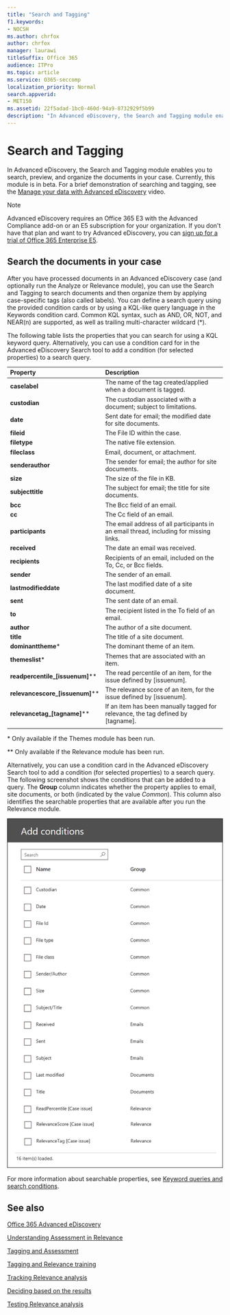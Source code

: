 ```yaml
---
title: "Search and Tagging"
f1.keywords:
- NOCSH
ms.author: chrfox
author: chrfox
manager: laurawi
titleSuffix: Office 365
audience: ITPro
ms.topic: article
ms.service: O365-seccomp
localization_priority: Normal
search.appverid:
- MET150
ms.assetid: 22f5adad-1bc0-460d-94a9-8732929f5b99
description: "In Advanced eDiscovery, the Search and Tagging module enables you to search, preview, and organize the documents in your case. Currently, this module is in beta."
---
```


# Search and Tagging

In Advanced eDiscovery, the Search and Tagging module enables you to search, preview, and organize the documents in your case. Currently, this module is in beta. For a brief demonstration of searching and tagging, see the [Manage your data with Advanced eDiscovery](https://www.youtube.com/watch?v=VaPYL3DHP6I) video.

> [!NOTE]
> Advanced eDiscovery requires an Office 365 E3 with the Advanced Compliance add-on or an E5 subscription for your organization. If you don't have that plan and want to try Advanced eDiscovery, you can [sign up for a trial of Office 365 Enterprise E5](https://go.microsoft.com/fwlink/p/?LinkID=698279). 
  
## Search the documents in your case

After you have processed documents in an Advanced eDiscovery case (and optionally run the Analyze or Relevance module), you can use the Search and Tagging to search documents and then organize them by applying case-specific tags (also called labels). You can define a search query using the provided condition cards or by using a KQL-like query language in the Keywords condition card. Common KQL syntax, such as AND, OR, NOT, and NEAR(n) are supported, as well as trailing multi-character wildcard (*). 

The following table lists the properties that you can search for using a KQL keyword query. Alternatively, you can use a condition card for in the Advanced eDiscovery Search tool to add a condition (for selected properties) to a search query.

|**Property**|**Description**|
|:-----|:-----|
|**caselabel** <br/> | The name of the tag created/applied when a document is tagged. <br/> |
|**custodian** <br/> | The custodian associated with a document; subject to limitations. <br/> |
|**date** <br/> | Sent date for email; the modified date for site documents. <br/> |
|**fileid** <br/> | The File ID within the case. <br/> |
|**filetype** <br/> | The native file extension. <br/> |
|**fileclass** <br/> | Email, document, or attachment. <br/> |
|**senderauthor** <br/> | The sender for email; the author for site documents. <br/> |
|**size** <br/> | The size of the file in KB. <br/> |
|**subjecttitle** <br/> | The subject for email; the title for site documents. <br/> |
|**bcc** <br/> | The Bcc field of an email. <br/> |
|**cc** <br/> | The Cc field of an email. <br/> |
|**participants** <br/> | The email address of all participants in an email thread, including for missing links. <br/> |
|**received** <br/> | The date an email was received. <br/> |
|**recipients** <br/> | Recipients of an email, included on the To, Cc, or Bcc fields. <br/> |
|**sender** <br/> | The sender of an email. <br/> |
|**lastmodifieddate** <br/> | The last modified date of a site document. <br/> |
|**sent** <br/> | The sent date of an email. <br/> |
|**to** <br/> | The recipient listed in the To field of an email. <br/> |
|**author** <br/> | The author of a site document. <br/> |
|**title** <br/> | The title of a site document. <br/> |
|**dominanttheme**\* <br/> | The dominant theme of an item. <br/> |
|**themeslist**\* <br/> | Themes that are associated with an item. <br/> |
|**readpercentile_[issuenum]**\*\* <br/> | The read percentile of an item, for the issue defined by [issuenum]. <br/> |
|**relevancescore_[issuenum]**\*\* <br/> | The relevance score of an item, for the issue defined by [issuenum]. <br/> |
|**relevancetag_[tagname]**\*\* <br/> | If an item has been manually tagged for relevance, the tag defined by  [tagname]. <br/> |
|||

\* Only available if the Themes module has been run.

\*\* Only available if the Relevance module has been run.

Alternatively, you can use a condition card in the Advanced eDiscovery Search tool to add a condition (for selected properties) to a search query. The following screenshot shows the conditions that can be added to a query. The **Group** column indicates whether the property applies to email, site documents, or both (indicated by the value *Common*). This column also identifies the searchable properties that are available after you run the Relevance module.

![Search conditions in the Advanced eDiscovery search tool](../media/AeDSearchConditions.png)

For more information about searchable properties, see [Keyword queries and search conditions](keyword-queries-and-search-conditions.md).
  
## See also

[Office 365 Advanced eDiscovery](office-365-advanced-ediscovery.md)
  
[Understanding Assessment in Relevance](assessment-in-relevance-in-advanced-ediscovery.md)
  
[Tagging and Assessment](tagging-and-assessment-in-advanced-ediscovery.md)
  
[Tagging and Relevance training](tagging-and-relevance-training-in-advanced-ediscovery.md)
  
[Tracking Relevance analysis](track-relevance-analysis-in-advanced-ediscovery.md)
  
[Deciding based on the results](decision-based-on-the-results-in-advanced-ediscovery.md)
  
[Testing Relevance analysis](test-relevance-analysis-in-advanced-ediscovery.md)

